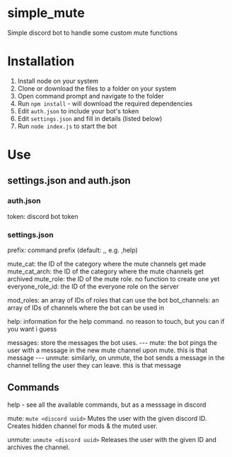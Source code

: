 # simple_mute
Simple discord bot to handle some custom mute functions

# Installation
1. Install node on your system
2. Clone or download the files to a folder on your system
3. Open command prompt and navigate to the folder
4. Run `npm install` - will download the required dependencies
5. Edit `auth.json` to include your bot's token
6. Edit `settings.json` and fill in details (listed below)
7. Run `node index.js` to start the bot

# Use
## settings.json and auth.json
### auth.json
token: discord bot token

### settings.json
prefix: command prefix (default: ,, e.g. ,help)

mute_cat: the ID of the category where the mute channels get made
mute_cat_arch: the ID of the category where the mute channels get archived
mute_role: the ID of the mute role. no function to create one yet
everyone_role_id: the ID of the everyone role on the server

mod_roles: an array of IDs of roles that can use the bot
bot_channels: an array of IDs of channels where the bot can be used in

help: information for the help command. no reason to touch, but you can if you want i guess

messages: store the messages the bot uses.
--- mute: the bot pings the user with a message in the new mute channel upon mute. this is that message
--- unmute: similarly, on unmute, the bot sends a message in the channel telling the user they can leave. this is that message

## Commands
help - see all the available commands, but as a messsage in discord

mute: `mute <discord uuid>`
    Mutes the user with the given discord ID. Creates hidden channel for mods & the muted user.

unmute: `unmute <discord uuid>`
    Releases the user with the given ID and archives the channel.
